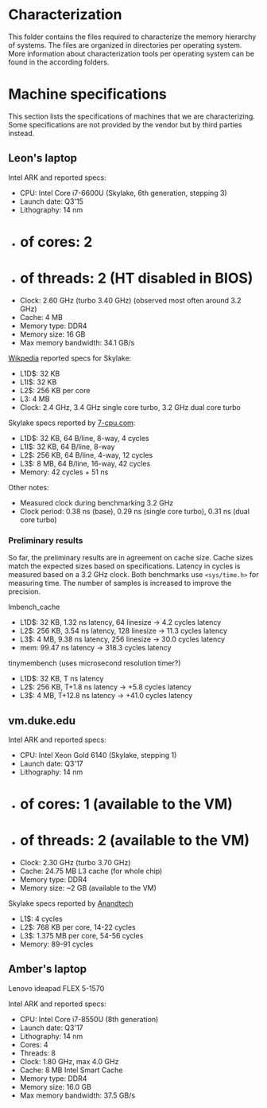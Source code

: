 # Characterization

This folder contains the files required to characterize the memory hierarchy of systems.
The files are organized in directories per operating system.
More information about characterization tools per operating system can be found in the according folders.

# Machine specifications

This section lists the specifications of machines that we are characterizing.
Some specifications are not provided by the vendor but by third parties instead.

## Leon's laptop

Intel ARK and reported specs:

- CPU: Intel Core i7-6600U (Skylake, 6th generation, stepping 3)
- Launch date: Q3'15
- Lithography: 14 nm
- # of cores: 2
- # of threads: 2 (HT disabled in BIOS)
- Clock: 2.60 GHz (turbo 3.40 GHz) (observed most often around 3.2 GHz)
- Cache: 4 MB
- Memory type: DDR4
- Memory size: 16 GB
- Max memory bandwidth: 34.1 GB/s

[Wikpedia](https://en.wikipedia.org/wiki/Skylake_(microarchitecture)) reported specs for Skylake:

- L1D$: 32 KB
- L1I$: 32 KB
- L2$: 256 KB per core
- L3: 4 MB
- Clock: 2.4 GHz, 3.4 GHz single core turbo, 3.2 GHz dual core turbo

Skylake specs reported by [7-cpu.com](https://www.7-cpu.com/cpu/Skylake.html):

- L1D$: 32 KB, 64 B/line, 8-way, 4 cycles
- L1I$: 32 KB, 64 B/line, 8-way
- L2$: 256 KB, 64 B/line, 4-way, 12 cycles
- L3$: 8 MB, 64 B/line, 16-way, 42 cycles
- Memory: 42 cycles + 51 ns

Other notes:

- Measured clock during benchmarking 3.2 GHz
- Clock period: 0.38 ns (base), 0.29 ns (single core turbo), 0.31 ns (dual core turbo)

### Preliminary results

So far, the preliminary results are in agreement on cache size.
Cache sizes match the expected sizes based on specifications.
Latency in cycles is measured based on a 3.2 GHz clock.
Both benchmarks use `<sys/time.h>` for measuring time.
The number of samples is increased to improve the precision.

lmbench_cache

- L1D$: 32 KB, 1.32 ns latency, 64 linesize -> 4.2 cycles latency
- L2$: 256 KB, 3.54 ns latency, 128 linesize -> 11.3 cycles latency
- L3$: 4 MB, 9.38 ns latency, 256 linesize -> 30.0 cycles latency
- mem: 99.47 ns latency -> 318.3 cycles latency

tinymembench (uses microsecond resolution timer?)

- L1D$: 32 KB, T ns latency
- L2$: 256 KB, T+1.8 ns latency -> +5.8 cycles latency
- L3$: 4 MB, T+12.8 ns latency -> +41.0 cycles latency

## vm.duke.edu

Intel ARK and reported specs:

- CPU: Intel Xeon Gold 6140 (Skylake, stepping 1)
- Launch date: Q3'17
- Lithography: 14 nm
- # of cores: 1 (available to the VM)
- # of threads: 2 (available to the VM)
- Clock: 2.30 GHz (turbo 3.70 GHz)
- Cache: 24.75 MB L3 cache (for whole chip)
- Memory type: DDR4
- Memory size: ~2 GB (available to the VM)

Skylake specs reported by [Anandtech](https://www.anandtech.com/show/11544/intel-skylake-ep-vs-amd-epyc-7000-cpu-battle-of-the-decade/13)

- L1$: 4 cycles
- L2$: 768 KB per core, 14-22 cycles
- L3$: 1.375 MB per core, 54-56 cycles
- Memory: 89-91 cycles

## Amber's laptop 

Lenovo ideapad FLEX 5-1570

Intel ARK and reported specs:

* CPU: Intel Core i7-8550U (8th generation)
* Launch date: Q3'17
* Lithography: 14 nm
* Cores: 4
* Threads: 8
* Clock: 1.80 GHz, max 4.0 GHz 
* Cache: 8 MB Intel Smart Cache
* Memory type: DDR4
* Memory size: 16.0 GB
* Max memory bandwidth: 37.5 GB/s

